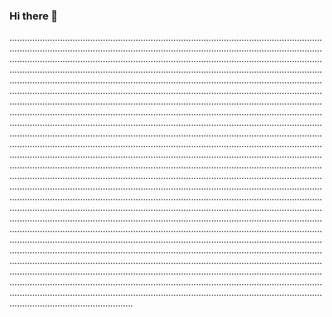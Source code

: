 ### Hi there 👋

.............................................................................................................................................................................................................................................................................................................................................................................................................................................................................................................................................................................................................................................................................................................................................................................................................................................................................................................................................................................................................................................................................................................................................................................................................................................................................................................................................................................................................................................................................................................................................................................................................................................................................................................................................................................................................................................................................................................................................................................................................................................................................................................................................................................................................................................................................................................................................................................................................................................................................................................................................................................................................................................................................................................................................................................................................................................................................................................................................................................................................................................................................................................................................................................................................................................................................